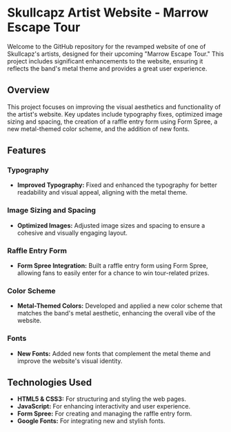# Skullcapz Artist Website - Marrow Escape Tour

Welcome to the GitHub repository for the revamped website of one of Skullcapz's artists, designed for their upcoming "Marrow Escape Tour." This project includes significant enhancements to the website, ensuring it reflects the band's metal theme and provides a great user experience.

## Overview

This project focuses on improving the visual aesthetics and functionality of the artist's website. Key updates include typography fixes, optimized image sizing and spacing, the creation of a raffle entry form using Form Spree, a new metal-themed color scheme, and the addition of new fonts.

## Features

### Typography
- **Improved Typography:** Fixed and enhanced the typography for better readability and visual appeal, aligning with the metal theme.

### Image Sizing and Spacing
- **Optimized Images:** Adjusted image sizes and spacing to ensure a cohesive and visually engaging layout.

### Raffle Entry Form
- **Form Spree Integration:** Built a raffle entry form using Form Spree, allowing fans to easily enter for a chance to win tour-related prizes.

### Color Scheme
- **Metal-Themed Colors:** Developed and applied a new color scheme that matches the band's metal aesthetic, enhancing the overall vibe of the website.

### Fonts
- **New Fonts:** Added new fonts that complement the metal theme and improve the website's visual identity.

## Technologies Used
- **HTML5 & CSS3:** For structuring and styling the web pages.
- **JavaScript:** For enhancing interactivity and user experience.
- **Form Spree:** For creating and managing the raffle entry form.
- **Google Fonts:** For integrating new and stylish fonts.



